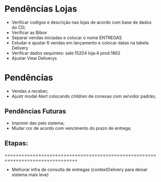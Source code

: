 # Pendências Lojas
* Verificar codigos e descrição nas lojas de acordo com base de dados do CD;
* Verificar as Bibox
* Separar vendas iniciadas e colocar o nome ENTREGAS
* Estudar e ajustar 6 vendas em lançamento e colocar datas na tabela Delivery
* Verificar dados sequintes: sale:15204	loja:4	prod:1862	
* Ajustar View Deliverys

# Pendências
* Vendas a receber;
* Ajustr modal Alert colocando children de conexao com servidor padrão;

## Pendências Futuras
* Imprimir dav pelo sistema;
* Mudar cor de acordo com vencimento do prazo de entrega;

## Etapas:
================================================================================

- Melhorar infra de consulta de entregas (contextDelivery para deixar sistema mais leve)